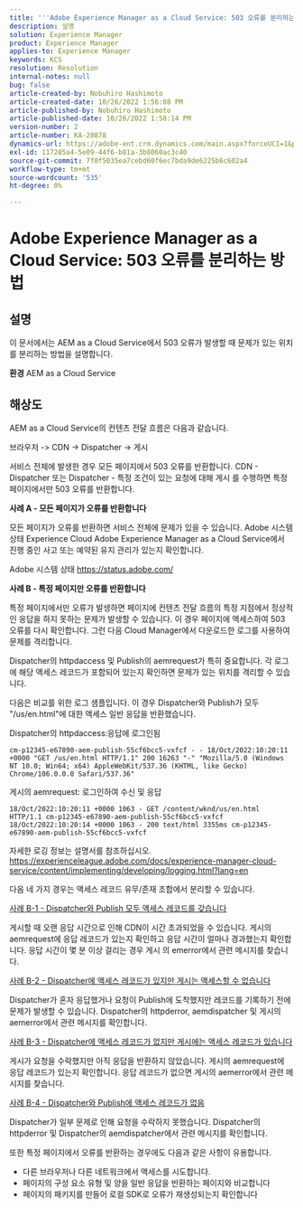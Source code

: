 ```yaml
---
title: '''Adobe Experience Manager as a Cloud Service: 503 오류를 분리하는 방법'
description: 설명
solution: Experience Manager
product: Experience Manager
applies-to: Experience Manager
keywords: KCS
resolution: Resolution
internal-notes: null
bug: false
article-created-by: Nobuhiro Hashimoto
article-created-date: 10/26/2022 1:56:08 PM
article-published-by: Nobuhiro Hashimoto
article-published-date: 10/26/2022 1:58:14 PM
version-number: 2
article-number: KA-20878
dynamics-url: https://adobe-ent.crm.dynamics.com/main.aspx?forceUCI=1&pagetype=entityrecord&etn=knowledgearticle&id=705a2aeb-3555-ed11-bba2-6045bd006b4b
exl-id: 117285a4-5e09-44f6-b81a-3b8060ac3c40
source-git-commit: 7f0f5035ea7cebd60f6ec7bda9de6225b6c602a4
workflow-type: tm+mt
source-wordcount: '535'
ht-degree: 0%

---
```


# Adobe Experience Manager as a Cloud Service: 503 오류를 분리하는 방법

## 설명


이 문서에서는 AEM as a Cloud Service에서 503 오류가 발생할 때 문제가 있는 위치를 분리하는 방법을 설명합니다.

<b>환경</b>
AEM as a Cloud Service


## 해상도


AEM as a Cloud Service의 컨텐츠 전달 흐름은 다음과 같습니다.

브라우저 -> CDN -> Dispatcher -> 게시

서비스 전체에 발생한 경우 모든 페이지에서 503 오류를 반환합니다. CDN - Dispatcher 또는 Dispatcher - 특정 조건이 있는 요청에 대해 게시 를 수행하면 특정 페이지에서만 503 오류를 반환합니다.



<b>사례 A - 모든 페이지가 오류를 반환합니다</b>

모든 페이지가 오류를 반환하면 서비스 전체에 문제가 있을 수 있습니다. Adobe 시스템 상태 Experience Cloud Adobe Experience Manager as a Cloud Service에서 진행 중인 사고 또는 예약된 유지 관리가 있는지 확인합니다.

Adobe 시스템 상태 https://status.adobe.com/



<b>사례 B - 특정 페이지만 오류를 반환합니다</b>

특정 페이지에서만 오류가 발생하면 페이지에 컨텐츠 전달 흐름의 특정 지점에서 정상적인 응답을 하지 못하는 문제가 발생할 수 있습니다. 이 경우 페이지에 액세스하여 503 오류를 다시 확인합니다. 그런 다음 Cloud Manager에서 다운로드한 로그를 사용하여 문제를 격리합니다.

Dispatcher의 httpdaccess 및 Publish의 aemrequest가 특히 중요합니다. 각 로그에 해당 액세스 레코드가 포함되어 있는지 확인하면 문제가 있는 위치를 격리할 수 있습니다.

다음은 비교를 위한 로그 샘플입니다. 이 경우 Dispatcher와 Publish가 모두 &quot;/us/en.html&quot;에 대한 액세스 일반 응답을 반환했습니다.

Dispatcher의 httpdaccess:응답에 로그인됨


```
cm-p12345-e67890-aem-publish-55cf6bcc5-vxfcf - - 18/Oct/2022:10:20:11 +0000 "GET /us/en.html HTTP/1.1" 200 16263 "-" "Mozilla/5.0 (Windows NT 10.0; Win64; x64) AppleWebKit/537.36 (KHTML, like Gecko) Chrome/106.0.0.0 Safari/537.36"
```




게시의 aemrequest: 로그인하여 수신 및 응답


```
18/Oct/2022:10:20:11 +0000 1063 - GET /content/wknd/us/en.html HTTP/1.1 cm-p12345-e67890-aem-publish-55cf6bcc5-vxfcf
18/Oct/2022:10:20:14 +0000 1063 - 200 text/html 3355ms cm-p12345-e67890-aem-publish-55cf6bcc5-vxfcf
```




자세한 로깅 정보는 설명서를 참조하십시오.
https://experienceleague.adobe.com/docs/experience-manager-cloud-service/content/implementing/developing/logging.html?lang=en



다음 네 가지 경우는 액세스 레코드 유무/존재 조합에서 분리할 수 있습니다.

<u>사례 B-1 - Dispatcher와 Publish 모두 액세스 레코드를 갖습니다</u>

게시할 때 오랜 응답 시간으로 인해 CDN이 시간 초과되었을 수 있습니다. 게시의 aemrequest에 응답 레코드가 있는지 확인하고 응답 시간이 얼마나 경과했는지 확인합니다. 응답 시간이 몇 분 이상 걸리는 경우 게시 의 emerror에서 관련 메시지를 찾습니다.

<u>사례 B-2 - Dispatcher에 액세스 레코드가 있지만 게시는 액세스할 수 없습니다</u>

Dispatcher가 혼자 응답했거나 요청이 Publish에 도착했지만 레코드를 기록하기 전에 문제가 발생할 수 있습니다. Dispatcher의 httpderror, aemdispatcher 및 게시의 aemerror에서 관련 메시지를 확인합니다.

<u>사례 B-3 - Dispatcher에 액세스 레코드가 없지만 게시에는 액세스 레코드가 있습니다</u>

게시가 요청을 수락했지만 아직 응답을 반환하지 않았습니다. 게시의 aemrequest에 응답 레코드가 있는지 확인합니다. 응답 레코드가 없으면 게시의 aemerror에서 관련 메시지를 찾습니다.

<u>사례 B-4 - Dispatcher와 Publish에 액세스 레코드가 없음</u>

Dispatcher가 일부 문제로 인해 요청을 수락하지 못했습니다. Dispatcher의 httpderror 및 Dispatcher의 aemdispatcher에서 관련 메시지를 확인합니다.



또한 특정 페이지에서 오류를 반환하는 경우에도 다음과 같은 사항이 유용합니다.

- 다른 브라우저나 다른 네트워크에서 액세스를 시도합니다.
- 페이지의 구성 요소 유형 및 양을 일반 응답을 반환하는 페이지와 비교합니다
- 페이지의 패키지를 만들어 로컬 SDK로 오류가 재생성되는지 확인합니다
